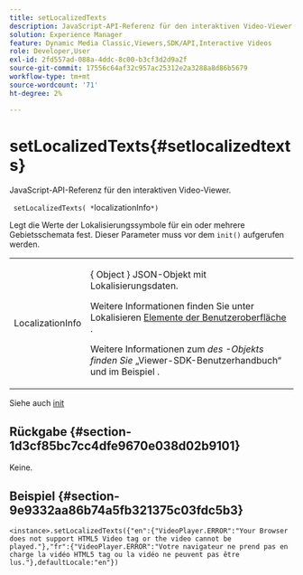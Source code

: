 ```yaml
---
title: setLocalizedTexts
description: JavaScript-API-Referenz für den interaktiven Video-Viewer.
solution: Experience Manager
feature: Dynamic Media Classic,Viewers,SDK/API,Interactive Videos
role: Developer,User
exl-id: 2fd557ad-088a-4ddc-8c00-b3cf3d2d9a2f
source-git-commit: 17556c64af32c957ac25312e2a3288a8d86b5679
workflow-type: tm+mt
source-wordcount: '71'
ht-degree: 2%

---
```


# setLocalizedTexts{#setlocalizedtexts}

JavaScript-API-Referenz für den interaktiven Video-Viewer.

` setLocalizedTexts( *`localizationInfo`*)`

Legt die Werte der Lokalisierungssymbole für ein oder mehrere Gebietsschemata fest. Dieser Parameter muss vor dem `init()` aufgerufen werden.

<table id="table_896DFF34A68A403DB93A6D597461A573"> 
 <tbody> 
  <tr> 
   <td colname="col1"> <p> <span class="codeph"> <span class="varname"> LocalizationInfo </span> </span> </p> </td> 
   <td colname="col2"> <p> { <span class="codeph"> Object </span>} JSON-Objekt mit Lokalisierungsdaten. </p> <p>Weitere Informationen finden Sie unter Lokalisieren <a href="../../../c-html5-aem-asset-viewers/c-html5-aem-int-video/c-html5-aem-int-video-viewer-localization.md#concept-cbfc39344c494eb7b9f6a272cff0cc74" format="dita" scope="local"> Elemente der Benutzeroberfläche </a>. </p> <p>Weitere Informationen zum <i> des -Objekts finden Sie </i> „Viewer-SDK-Benutzerhandbuch“ und im Beispiel . </p> </td> 
  </tr> 
 </tbody> 
</table>

Siehe auch [init](../../../c-html5-aem-asset-viewers/c-html5-aem-int-video/c-html5-aem-int-video-javascriptapiref/r-html5-aem-int-video-javascriptapiref-init.md#reference-aee94dd92a28410784f7a1792e28683b)

## Rückgabe {#section-1d3cf85bc7cc4dfe9670e038d02b9101}

Keine.

## Beispiel {#section-9e9332aa86b74a5fb321375c03fdc5b3}

```
<instance>.setLocalizedTexts({"en":{"VideoPlayer.ERROR":"Your Browser does not support HTML5 Video tag or the video cannot be played."},"fr":{"VideoPlayer.ERROR":"Votre navigateur ne prend pas en charge la vidéo HTML5 tag ou la vidéo ne peuvent pas être lus."},defaultLocale:"en"})
```
